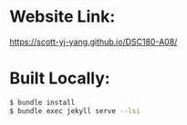 # Website Link:

https://scott-yj-yang.github.io/DSC180-A08/

# Built Locally:

```bash
$ bundle install
$ bundle exec jekyll serve --lsi
```

